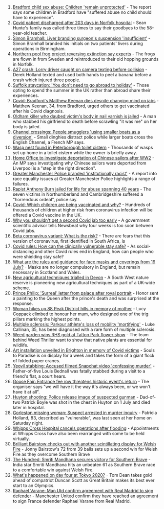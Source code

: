 1. [Bradford child sex abuse: Children 'remain unprotected'](https://www.bbc.co.uk/news/uk-england-leeds-57982761) - The report says some children in Bradford have "suffered abuse no child should have to experience".
2. [Covid patient discharged after 203 days in Norfolk hospital](https://www.bbc.co.uk/news/uk-england-norfolk-57988590) - Sean Hunte's family was called three times to say their goodbyes to the 58-year-old teacher.
3. [Simon Bramhall: Liver branding surgeon's suspension 'insufficient'](https://www.bbc.co.uk/news/uk-england-birmingham-57987154) - Simon Bramhall branded his initials on two patients' livers during operations in Birmingham.
4. [Northern pool frog project reversing extinction say experts](https://www.bbc.co.uk/news/uk-england-norfolk-57991619) - The frogs are flown in from Sweden and reintroduced to their old hopping grounds in Norfolk.
5. [A27 crash: Lorry driver caught on camera texting before collision](https://www.bbc.co.uk/news/uk-england-sussex-57988029) - Derek Holland texted and used both hands to peel a banana before a crash which injured three people.
6. [Suffolk staycation: 'You don't need to go abroad to holiday'](https://www.bbc.co.uk/news/uk-england-suffolk-57947334) - Those opting to spend the summer in the UK rather than abroad share their experiences.
7. [Covid: Bradford's Matthew Keenan dies despite changing mind on jabs](https://www.bbc.co.uk/news/uk-england-leeds-57984561) - Matthew Keenan, 34, from Bradford, urged others to get vaccinated after his Covid diagnosis.
8. [Oldham killer who daubed victim's body in nail varnish is jailed](https://www.bbc.co.uk/news/uk-england-manchester-57984198) - A man who stabbed his girlfriend to death before scrawling "it was me" on her body is jailed.
9. [Channel crossings: People smugglers 'using smaller boats as a diversion'](https://www.bbc.co.uk/news/uk-england-kent-57981919) - Small dinghies distract police while larger boats cross the English Channel, a French MP says.
10. [Wasp nest found in Peterborough toilet cistern](https://www.bbc.co.uk/news/uk-england-cambridgeshire-57977680) - Thousands of wasps set up home in a toilet cistern while the owner is briefly away.
11. [Home Office to investigate deportation of Chinese sailors after WW2](https://www.bbc.co.uk/news/uk-england-merseyside-57967833) - An MP says investigating why Chinese sailors were deported from Liverpool is a "step in the right direction".
12. [Greater Manchester Police branded 'institutionally racist'](https://www.bbc.co.uk/news/uk-england-manchester-57982273) - A report into race equality issues at Greater Manchester Police highlights a range of failures.
13. [Rapist Anthony Burn jailed for life for abuse spanning 40 years](https://www.bbc.co.uk/news/uk-england-tyne-57971725) - The seven victims in Northumberland and Cambridgeshire suffered a "horrendous ordeal", police say.
14. [Covid: Which children are being vaccinated and why?](https://www.bbc.co.uk/news/health-57888429) - Hundreds of thousands of children at higher risk from coronavirus infection will be offered a Covid vaccine in the UK.
15. [Why you shouldn't get a second Covid jab too early](https://www.bbc.co.uk/news/newsbeat-57682233) - A government scientific advisor tells Newsbeat why four weeks is too soon between Covid jabs.
16. [Beta coronavirus variant: What is the risk?](https://www.bbc.co.uk/news/health-55534727) - There are fears that this version of coronavirus, first identified in South Africa, is
17. [Covid rules: How can the clinically vulnerable stay safe?](https://www.bbc.co.uk/news/health-51997151) - As social-distancing and other Covid rules end in England, how can people who were shielding stay safe?
18. [What are the rules and guidance for face masks and coverings from 19 July?](https://www.bbc.co.uk/news/health-51205344) - Masks are no longer compulsory in England, but remain necessary in Scotland and Wales.
19. [New agricultural techniques trialled in Devon](https://www.bbc.co.uk/news/uk-england-devon-57990881) - A South West nature reserve is pioneering new agricultural techniques as part of a UK-wide scheme.
20. [Prince Philip: 'Surreal' letter from palace after royal portrait](https://www.bbc.co.uk/news/uk-england-beds-bucks-herts-57989375) - Honor sent a painting to the Queen after the prince's death and was surprised at the response.
21. [Woman hikes up 88 Peak District hills in memory of mother](https://www.bbc.co.uk/news/uk-england-manchester-57982402) - Lucy Coppack climbed to honour her mum, who designed one of the trig pillars marking the highest points.
22. [Multiple sclerosis: Parkour athlete's loss of mobility 'mortifying'](https://www.bbc.co.uk/news/uk-england-nottinghamshire-57932996) - Luke Callinan, 35, has been diagnosed with a rare form of multiple sclerosis.
23. [Weed garden wins RHS gold at Tatton Park flower show](https://www.bbc.co.uk/news/uk-england-manchester-57961460) - The team behind Weed Thriller want to show that native plants are essential for wildlife.
24. [Art installation unveiled in Brighton in memory of Covid victims](https://www.bbc.co.uk/news/uk-england-sussex-57985230) - Souls to Paradise is on display for a week and takes the form of a giant flock of folded paper cranes.
25. [Yeovil stabbing: Accused filmed Snapchat video 'confessing murder'](https://www.bbc.co.uk/news/uk-england-somerset-57988671) - Father-of-five Louis Bednall was fatally stabbed during a visit to a friend's flat, a court hears.
26. [Goose Fair: Entrance fee row threatens historic event's return](https://www.bbc.co.uk/news/uk-england-nottinghamshire-57969299) - The organiser says "we will have it the way it's always been, or we won't have it at all".
27. [Huyton shooting: Police release image of suspected gunman](https://www.bbc.co.uk/news/uk-england-merseyside-57984441) - Dad-of-two Patrick Boyle was shot in the chest in Huyton on 1 July and died later in hospital.
28. [Gorleston missing woman: Suspect arrested in murder inquiry](https://www.bbc.co.uk/news/uk-england-norfolk-57982688) - Patricia Holland, 83, described as "vulnerable", was last seen at her home on Saturday night.
29. [Whipps Cross Hospital cancels operations after flooding](https://www.bbc.co.uk/news/uk-england-london-57964769) - Appointments at Whipps Cross have also been rearranged with some to be held virtually.
30. [Brilliant Bairstow checks out with another scintillating display for Welsh Fire](https://www.bbc.co.uk/sport/cricket/57989497) - Jonny Bairstow's 72 from 39 balls sets up a second win for Welsh Fire as they overcome Southern Brave
31. [The Hundred: Smriti Mandhana secures victory for Southern Brave](https://www.bbc.co.uk/sport/cricket/57989496) - India star Smriti Mandhana hits an unbeaten 61 as Southern Brave race to a comfortable win against Welsh Fire.
32. [What's happened on day four at Tokyo 2020?](https://www.bbc.co.uk/sport/olympics/57980135) - Tom Dean takes gold ahead of compatriot Duncan Scott as Great Britain makes its best ever start to an Olympics.
33. [Raphael Varane: Man Utd confirm agreement with Real Madrid to sign defender](https://www.bbc.co.uk/sport/football/57885665) - Manchester United confirm they have reached an agreement to sign France defender Raphael Varane from Real Madrid.
